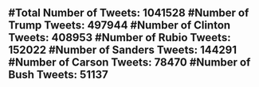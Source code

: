 #Total Number of Tweets: 1041528 
#Number of Trump Tweets: 497944
#Number of Clinton Tweets: 408953
#Number of Rubio Tweets: 152022
#Number of Sanders Tweets: 144291
#Number of Carson Tweets: 78470
#Number of Bush Tweets: 51137
---
